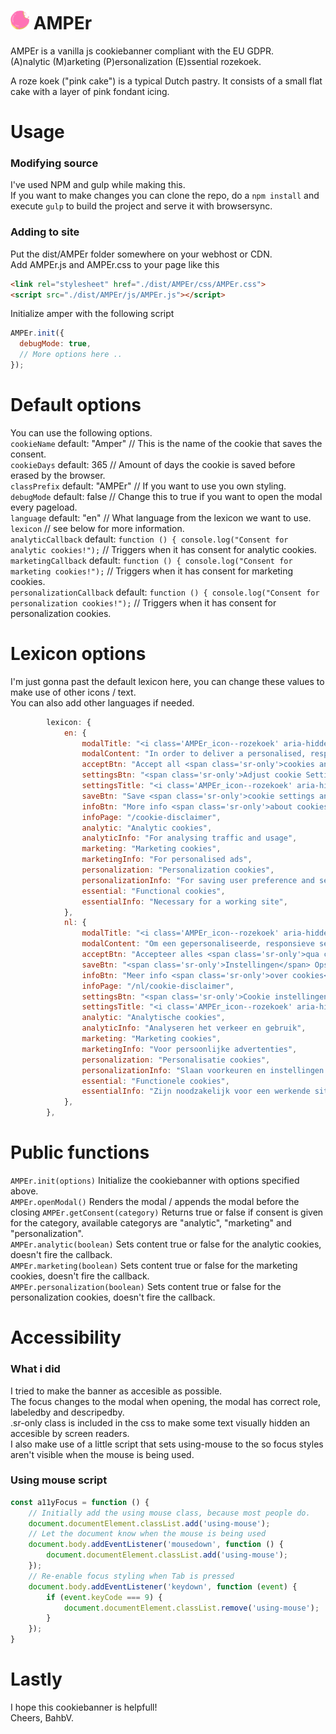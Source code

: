 # <img src="https://raw.githubusercontent.com/Bahbv/AMPEr/master/src/AMPEr/svg/roze-koek.svg" width="30" height="30"> AMPEr
AMPEr is a vanilla js cookiebanner compliant with the EU GDPR.  
(A)nalytic (M)arketing (P)ersonalization (E)ssential rozekoek.

A roze koek ("pink cake") is a typical Dutch pastry. It consists of a small flat cake with a layer of pink fondant icing. 

# Usage
### Modifying source
I've used NPM and gulp while making this.   
If you want to make changes you can clone the repo, do a `npm install` and execute `gulp` to build the project and serve it with browsersync.    

### Adding to site
Put the dist/AMPEr folder somewhere on your webhost or CDN.  
Add AMPEr.js and AMPEr.css to your page like this  
```html
<link rel="stylesheet" href="./dist/AMPEr/css/AMPEr.css">
<script src="./dist/AMPEr/js/AMPEr.js"></script>
```
Initialize amper with the following script
```js
AMPEr.init({
  debugMode: true,
  // More options here ..
});
```

# Default options
You can use the following options.  
`cookieName` default: "Amper" // This is the name of the cookie that saves the consent.  
`cookieDays` default: 365 // Amount of days the cookie is saved before erased by the browser.  
`classPrefix` default: "AMPEr" // If you want to use you own styling.    
`debugMode` default: false // Change this to true if you want to open the modal every pageload.  
`language` default: "en" // What language from the lexicon we want to use.  
`lexicon` // see below for more information.  
`analyticCallback` default: `function () { console.log("Consent for analytic cookies!");` // Triggers when it has consent for analytic cookies.    
`marketingCallback` default: `function () { console.log("Consent for marketing cookies!");` // Triggers when it has consent for marketing cookies.  
`personalizationCallback` default: `function () { console.log("Consent for personalization cookies!");` // Triggers when it has consent for personalization cookies.  


# Lexicon options
I'm just gonna past the default lexicon here, you can change these values to make use of other icons / text.  
You can also add other languages if needed.  
```js
        lexicon: {
            en: {
                modalTitle: "<i class='AMPEr_icon--rozekoek' aria-hidden='true'></i>Cookies!",
                modalContent: "In order to deliver a personalised, responsive service and to improve the site, we remember and store information about how you use it. You can always opt out of them in the settings.",
                acceptBtn: "Accept all <span class='sr-only'>cookies and close this popup.</span>",
                settingsBtn: "<span class='sr-only'>Adjust cookie Settings</span><i class='AMPEr_icon--gear' aria-hidden='true'><svg xmlns='http://www.w3.org/2000/svg' width='24' height='24' viewBox='0 0 24 24'><path d='M24 13.616v-3.232c-1.651-.587-2.694-.752-3.219-2.019v-.001c-.527-1.271.1-2.134.847-3.707l-2.285-2.285c-1.561.742-2.433 1.375-3.707.847h-.001c-1.269-.526-1.435-1.576-2.019-3.219h-3.232c-.582 1.635-.749 2.692-2.019 3.219h-.001c-1.271.528-2.132-.098-3.707-.847l-2.285 2.285c.745 1.568 1.375 2.434.847 3.707-.527 1.271-1.584 1.438-3.219 2.02v3.232c1.632.58 2.692.749 3.219 2.019.53 1.282-.114 2.166-.847 3.707l2.285 2.286c1.562-.743 2.434-1.375 3.707-.847h.001c1.27.526 1.436 1.579 2.019 3.219h3.232c.582-1.636.75-2.69 2.027-3.222h.001c1.262-.524 2.12.101 3.698.851l2.285-2.286c-.744-1.563-1.375-2.433-.848-3.706.527-1.271 1.588-1.44 3.221-2.021zm-12 2.384c-2.209 0-4-1.791-4-4s1.791-4 4-4 4 1.791 4 4-1.791 4-4 4z'/></svg></i>",
                settingsTitle: "<i class='AMPEr_icon--rozekoek' aria-hidden='true'></i>Settings",
                saveBtn: "Save <span class='sr-only'>cookie settings and close the this popup.</span>",
                infoBtn: "More info <span class='sr-only'>about cookies</span>",
                infoPage: "/cookie-disclaimer",
                analytic: "Analytic cookies",
                analyticInfo: "For analysing traffic and usage",
                marketing: "Marketing cookies",
                marketingInfo: "For personalised ads",
                personalization: "Personalization cookies",
                personalizationInfo: "For saving user preference and settings",
                essential: "Functional cookies",
                essentialInfo: "Necessary for a working site",
            },
            nl: {
                modalTitle: "<i class='AMPEr_icon--rozekoek' aria-hidden='true'></i>Cookies!",
                modalContent: "Om een gepersonaliseerde, responsieve service te kunnen leveren en om de site te verbeteren, onthouden we informatie over hoe u deze site gebruikt en slaan we deze op. U kunt zich er altijd voor afmelden in de instellingen.",
                acceptBtn: "Accepteer alles <span class='sr-only'>qua cookies en sluit deze popup.</span>",
                saveBtn: "<span class='sr-only'>Instellingen</span> Opslaan <span class='sr-only'>en deze popup sluiten.</span>",
                infoBtn: "Meer info <span class='sr-only'>over cookies</span>",
                infoPage: "/nl/cookie-disclaimer",
                settingsBtn: "<span class='sr-only'>Cookie instellingen wijzigen</span><i class='AMPEr_icon--gear' aria-hidden='true'><svg xmlns='http://www.w3.org/2000/svg' width='24' height='24' viewBox='0 0 24 24'><path d='M24 13.616v-3.232c-1.651-.587-2.694-.752-3.219-2.019v-.001c-.527-1.271.1-2.134.847-3.707l-2.285-2.285c-1.561.742-2.433 1.375-3.707.847h-.001c-1.269-.526-1.435-1.576-2.019-3.219h-3.232c-.582 1.635-.749 2.692-2.019 3.219h-.001c-1.271.528-2.132-.098-3.707-.847l-2.285 2.285c.745 1.568 1.375 2.434.847 3.707-.527 1.271-1.584 1.438-3.219 2.02v3.232c1.632.58 2.692.749 3.219 2.019.53 1.282-.114 2.166-.847 3.707l2.285 2.286c1.562-.743 2.434-1.375 3.707-.847h.001c1.27.526 1.436 1.579 2.019 3.219h3.232c.582-1.636.75-2.69 2.027-3.222h.001c1.262-.524 2.12.101 3.698.851l2.285-2.286c-.744-1.563-1.375-2.433-.848-3.706.527-1.271 1.588-1.44 3.221-2.021zm-12 2.384c-2.209 0-4-1.791-4-4s1.791-4 4-4 4 1.791 4 4-1.791 4-4 4z'/></svg></i>",
                settingsTitle: "<i class='AMPEr_icon--rozekoek' aria-hidden='true'></i>Instellingen",
                analytic: "Analytische cookies",
                analyticInfo: "Analyseren het verkeer en gebruik",
                marketing: "Marketing cookies",
                marketingInfo: "Voor persoonlijke advertenties",
                personalization: "Personalisatie cookies",
                personalizationInfo: "Slaan voorkeuren en instellingen op",
                essential: "Functionele cookies",
                essentialInfo: "Zijn noodzakelijk voor een werkende site",
            },
        },
```

# Public functions
`AMPEr.init(options)` Initialize the cookiebanner with options specified above.  
`AMPEr.openModal()` Renders the modal / appends the modal before the closing </body>
`AMPEr.getConsent(category)` Returns true or false if consent is given for the category, available categorys are "analytic", "marketing" and "personalization".   
`AMPEr.analytic(boolean)` Sets content true or false for the analytic cookies, doesn't fire the callback.    
`AMPEr.marketing(boolean)` Sets content true or false for the marketing cookies, doesn't fire the callback.    
`AMPEr.personalization(boolean)` Sets content true or false for the personalization cookies, doesn't fire the callback.    

# Accessibility
### What i did
I tried to make the banner as accesible as possible.  
The focus changes to the modal when opening, the modal has correct role, labeledby and descripedby.  
.sr-only class is included in the css to make some text visually hidden an accesible by screen readers.  
I also make use of a little script that sets using-mouse to the <html> so focus styles aren't visible when the mouse is being used.  
  
### Using mouse script
```js
const a11yFocus = function () {
    // Initially add the using mouse class, because most people do.
    document.documentElement.classList.add('using-mouse');
    // Let the document know when the mouse is being used
    document.body.addEventListener('mousedown', function () {
        document.documentElement.classList.add('using-mouse');
    });
    // Re-enable focus styling when Tab is pressed
    document.body.addEventListener('keydown', function (event) {
        if (event.keyCode === 9) {
            document.documentElement.classList.remove('using-mouse');
        }
    });
}
```

# Lastly
I hope this cookiebanner is helpfull!  
Cheers, BahbV.
